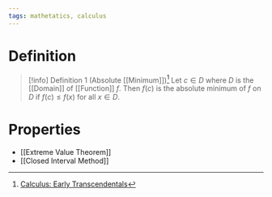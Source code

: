 ```yaml
---
tags: mathetatics, calculus
---
```


# Definition

> [!info] Definition 1 (Absolute [[Minimum]])[^1]
> Let $c \in D$ where $D$ is the [[Domain]] of [[Function]] $f$. Then $f(c)$ is the absolute minimum of $f$ on $D$ if $f(c) \leq f(x)$ for all $x \in D$.

# Properties
- [[Extreme Value Theorem]]
- [[Closed Interval Method]]

[^1]: [Calculus: Early Transcendentals](zotero://open-pdf/library/items/EEFDQ9Y5?page=308)